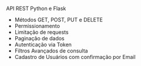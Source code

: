 API REST Python e Flask

- Métodos GET, POST, PUT e DELETE
- Permissionamento
- Limitação de requests
- Paginação de dados
- Autenticação via Token
- Filtros Avançados de consulta
- Cadastro de Usuários com confirmação por Email
